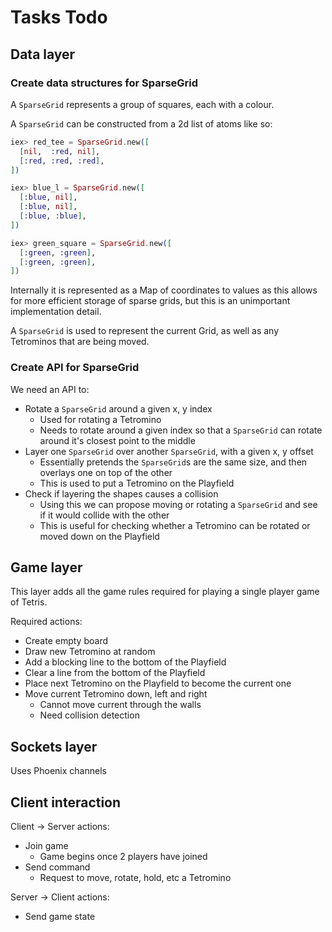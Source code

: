 # Tasks Todo

## Data layer

### Create data structures for SparseGrid

A `SparseGrid` represents a group of squares, each with a colour.

A `SparseGrid` can be constructed from a 2d list of atoms like so:

```elixir
iex> red_tee = SparseGrid.new([
  [nil,  :red, nil],
  [:red, :red, :red],
])

iex> blue_l = SparseGrid.new([
  [:blue, nil],
  [:blue, nil],
  [:blue, :blue],
])

iex> green_square = SparseGrid.new([
  [:green, :green],
  [:green, :green],
])
```

Internally it is represented as a Map of coordinates to values as this allows for more efficient
storage of sparse grids, but this is an unimportant implementation detail.

A `SparseGrid` is used to represent the current Grid, as well as any Tetrominos that are being moved.

### Create API for SparseGrid

We need an API to:

* Rotate a `SparseGrid` around a given x, y index
  * Used for rotating a Tetromino
  * Needs to rotate around a given index so that a `SparseGrid` can rotate around it's closest point to the middle
* Layer one `SparseGrid` over another `SparseGrid`, with a given x, y offset
  * Essentially pretends the `SparseGrid`s are the same size, and then overlays one on top of the other
  * This is used to put a Tetromino on the Playfield
* Check if layering the shapes causes a collision
  * Using this we can propose moving or rotating a `SparseGrid` and see if it would collide with the other
  * This is useful for checking whether a Tetromino can be rotated or moved down on the Playfield

## Game layer

This layer adds all the game rules required for playing a single player game of Tetris.

Required actions:

* Create empty board
* Draw new Tetromino at random
* Add a blocking line to the bottom of the Playfield
* Clear a line from the bottom of the Playfield
* Place next Tetromino on the Playfield to become the current one
* Move current Tetromino down, left and right
  * Cannot move current through the walls
  * Need collision detection

## Sockets layer

Uses Phoenix channels

## Client interaction

Client -> Server actions:

* Join game
  * Game begins once 2 players have joined
* Send command
  * Request to move, rotate, hold, etc a Tetromino

Server -> Client actions:

* Send game state
